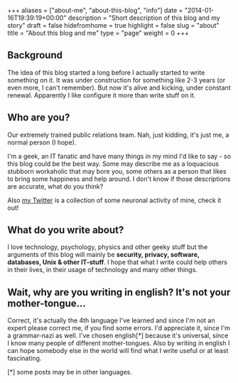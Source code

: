 +++
aliases = ["about-me", "about-this-blog", "info"]
date = "2014-01-16T19:39:19+00:00"
description = "Short description of this blog and my story"
draft = false
hidefromhome = true
highlight = false
slug = "about"
title = "About this blog and me"
type = "page"
weight = 0
+++


## Background

The idea of this blog started a long before I actually started to write
something on it. It was under construction for something like 2-3 years (or even
more, I can't remember). But now it's alive and kicking, under constant
renewal. Apparently I like configure it more than write stuff on it.


## Who are you?

Our extremely trained public relations team. Nah, just kidding, it's just me, a
normal person (I hope).

I'm a geek, an IT fanatic and have many things in my mind I'd like to say - so
this blog could be the best way. Some may describe me as a loquacious stubborn
workaholic that may bore you, some others as a person that likes to bring some
happiness and help around. I don't know if those descriptions are accurate, what
do you think?

Also [my Twitter](https://twitter.com/TheMatjaz) is a collection of some
neuronal activity of mine, check it out!


## What do you write about?

I love technology, psychology, physics and other geeky stuff but the arguments
of this blog will mainly be **security, privacy, software, databases, Unix &
other IT-stuff**. I hope that what I write could help others in their lives, in
their usage of technology and many other things.


## Wait, why are you writing in english? It's not your mother-tongue...

Correct, it's actually the 4th language I've learned and since I'm not an expert
please correct me, if you find some errors. I'd appreciate it, since I'm a
grammar-nazi as well. I've chosen english[*] because it's universal, since I know
many people of different mother-tongues. Also by writing in english I can hope
somebody else in the world will find what I write useful or at least
fascinating.

[*] some posts may be in other languages.
